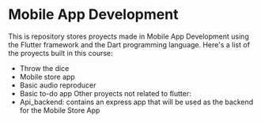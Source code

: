 # Mobile App Development
This is repository stores proyects made in Mobile App Development using the Flutter framework and the Dart programming language. Here's a list of the proyects built in this course:
- Throw the dice
- Mobile store app
- Basic audio reproducer
- Basic to-do app
Other proyects not related to flutter:
- Api_backend: contains an express app that will be used as the backend for the Mobile Store App

